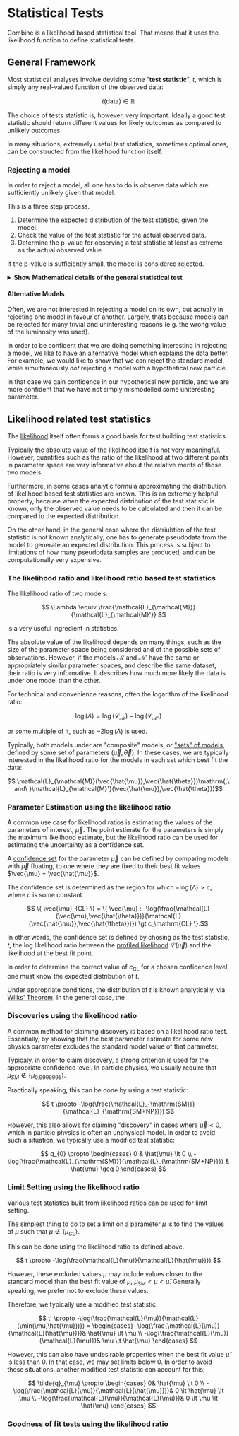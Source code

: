 # Statistical Tests


Combine is a likelihood based statistical tool. 
That means that it uses the likelihood function to define statistical tests.


## General Framework

Most statistical analyses involve devising some "**test statistic**", $t$, which is simply any real-valued function of the observed data:

$$ t(\mathrm{data}) \in \mathbb{R} $$

The choice of tests statistic is, however, very important.
Ideally a good test statistic should return different values for likely outcomes as compared to unlikely outcomes.

In many situations, extremely useful test statistics, sometimes optimal ones, can be constructed from the likelihood function itself.


### Rejecting a model

In order to reject a model, all one has to do is observe data which are sufficiently unlikely given that model.

This is a three step process.

1. Determine the expected distribution of the test statistic, given the model. 
2. Check the value of the test statistic for the actual observed data.
3. Determine the p-value for observing a test statistic at least as extreme as the actual observed value .

If the p-value is sufficiently small, the model is considered rejected.

<details>
<summary><b> Show Mathematical details of the general statistical test </b></summary>

#### Mathematical Details of the general statistical test

The distribution of the test statistic, $t$ under some model hypothesis $\mathcal{M}$ is:

$$t \stackrel{\mathcal{M}}{\sim} D_{\mathcal{M}}$$

And the observed value of the test statistic is $t_{\mathrm{obs}}$.
The p-value can the be calculated as:

$$p(t_{\mathrm{obs}}) = \int_{\Omega(t_{\mathrm{obs}})} D_{\mathcal{M}}$$

where $\Omega(t_{\mathrm{obs}})$ is a region in the space of the test statistic bounded by $t_{\mathrm{obs}$.
Its precise definition depends on the test under consideration but in general it is either:

$$
[t_{\mathrm{min}}, t_{\mathrm{obs}} ] \mathrm{\ or\ } [t_{\mathrm{obs}}, t_{\mathrm{max}} ] 
$$

Where $t_{\mathrm{min}}$ and  $t_{\mathrm{max}}$ are the low and upper bounds of the domain of the test statistic.

</details>

#### Alternative Models

Often, we are not interested in rejecting a model on its own, but actually in rejecting one model in favour of another.
Largely, thats because models can be rejected for many trivial and uninteresting reasons (e.g. the wrong value of the luminosity was used).

In order to be confident that we are doing something interesting in rejecting a model, we like to have an alternative model which explains the data better.
For example, we would like to show that we can reject the standard model, while simultaneously *not* rejecting a model with a hypothetical new particle.

In that case we gain confidence in our hypothetical new particle, and we are more confident that we have not simply mismodelled some uniteresting parameter.

## Likelihood related test statistics

The [likelihood](model_and_likelihood.md#the-likelihood) itself often forms a good basis for test building test statistics.

Typically the absolute value of the likelihood itself is not very meaningful.
However, quantities such as the ratio of the likelihood at two different points in parameter space are very informative about the relative merits of those two models.

Furthermore, in some cases analytic formula approximating the distribution of likelihood based test statistics are known.
This is an extremely helpful property, because when the expected distribution of the test statistic is known, only the observed value needs to be calculated and then it can be compared to the expected distribution.

On the other hand, in the general case where the distriubtion of the test statistic is not known analytically, one has to generate pseudodata from the model to generate an expected distribution.
This process is subject to limitations of how many pseudodata samples are produced, and can be computationally very expensive.


### The likelihood ratio and likelihood ratio based test statistics

The likelihood ratio of two models: 

$$ \Lambda \equiv \frac{\mathcal{L}_{\mathcal{M}}}{\mathcal{L}_{\mathcal{M}'}} $$ 

is a very useful ingredient in statistics.

The absolute value of the likelihood depends on many things, such as the size of the parameter space being considered and of the possible sets of observations.
However, if the models $\mathcal{M}$ and $\mathcal{M}'$ have the same or appropriately similar parameter spaces, and describe the same dataset, their ratio is very informative.
It describes how much more likely the data is under one model than the other.

For technical and convenience reasons, often the logarithm of the likelihood ratio: 

$$\log(\Lambda) = \log(\mathcal{L}_{\mathcal{M}}) - \log(\mathcal{L}_{\mathcal{M}'})$$

or some multiple of it, such as $-2\log(\Lambda)$ is used.

Typically, both models under are "composite" models, or ["sets" of models](model_and_likelihood.md#sets-of-observation-models), defined by some set of parameters $(\vec{\mu}, \vec{\theta})$.
In these cases, we are typically interested in the likelihood ratio for the models in each set which best fit the data:

$$ \mathcal{L}_{\mathcal{M}}(\vec{\hat{\mu}},\vec{\hat{\theta}})\mathrm{,\ and\ }\mathcal{L}_{\mathcal{M}'}(\vec{\hat{\mu}},\vec{\hat{\theta}})$$

### Parameter Estimation using the likelihood ratio

A common use case for likelihood ratios is estimating the values of the parameters of interest, $\vec{\mu}$.
The point estimate for the parameters is simply the maximum likelihood estimate, but the likelihood ratio can be used for estimating the uncertainty as a confidence set.

A [confidence set](fitting_concepts.md#uncertainties-in-maxmimum-likelihood-fits-confidence-sets) for the parameter $\vec{\mu}$ can be defined by comparing models with $\vec{\mu}$ floating, to one where they are fixed to their best fit values $\vec{\mu} = \vec{\hat{\mu}}$.

The confidence set is determined as the region for which $-\log(\Lambda) \gt c$, where $c$ is some constant.

$$ \{ \vec{\mu}_{CL} \} =  \{ \vec{\mu} : -\log(\frac{\mathcal{L}(\vec{\mu},\vec{\hat{\theta}})}{\mathcal{L}(\vec{\hat{\mu}},\vec{\hat{\theta}})}) \gt c_\mathrm{CL} \}.$$

In other words, the confidence set is defined by chosing as the test statistic, $t$, the log likelihood ratio between the [profiled likelihood](fitting_concepts.md#profiling) $\mathcal{L}(\vec{\mu})$ and the likelihood at the best fit point.

In order to determine the correct value of $c_{\mathrm{CL}}$ for a chosen confidence level, one must know the expected distribution of $t$.

Under appropriate conditions, the distribution of $t$ is known analytically, via [Wilks' Theorem](https://en.wikipedia.org/wiki/Wilks'_theorem).
In the general case, the

### Discoveries using the likelihood ratio

A common method for claiming discovery is based on a likelihood ratio test.
Essentially, by showing that the best parameter estimate for some new physics parameter excludes the standard model value of that parameter.

Typicaly, in order to claim discovery, a strong criterion is used for the appropriate confidence level.
In particle physics, we usually require that $\mu_{SM} \not \in \{ \mu_{0.9999995} \}$.

Practically speaking, this can be done by using a test statistic:

$$ t \propto -\log(\frac{\mathcal{L}_{\mathrm{SM}}}{\mathcal{L}_{\mathrm{SM+NP}}}) $$

However, this also allows for claiming "discovery" in cases where $\vec{\mu} \lt 0$, which in particle physics is often an unphysical model.
In order to avoid such a situation, we typically use a modified test statistic:

$$ q_{0} \propto \begin{cases}
    0 & \hat{\mu} \lt 0 \\ 
    -\log(\frac{\mathcal{L}_{\mathrm{SM}}}{\mathcal{L}_{\mathrm{SM+NP}}}) & \hat{\mu} \geq 0 
\end{cases}
$$


### Limit Setting using the likelihood ratio

Various test statistics built from likelihood ratios can be used for limit setting.

The simplest thing to do to set a limit on a parameter $\mu$ is to find the values of $\mu$ such that $\mu \not \in \{ \mu_{CL} \}$.

This can be done using the likelihood ratio as defined above. 

$$ t \propto -\log(\frac{\mathcal{L}(\mu)}{\mathcal{L}(\hat{\mu})}) $$

However, these excluded values $\mu$ may include values closer to the standard model than the best fit value of $\mu$,  $\mu_{\mathrm{SM}} \lt \mu \lt \hat{\mu}$.
Generally speaking, we prefer not to exclude these values.

Therefore, we typically use a modified test statistic:

$$ t' \propto -\log(\frac{\mathcal{L}(\mu)}{\mathcal{L}(\min(\mu,\hat{\mu}))}) = 
\begin{cases} 
    -\log(\frac{\mathcal{L}(\mu)}{\mathcal{L}(\hat{\mu})})& \hat{\mu} \lt \mu  \\
    -\log(\frac{\mathcal{L}(\mu)}{\mathcal{L}(\mu)})&  \mu \lt \hat{\mu}  
\end{cases}
$$

However, this can also have undesirable properties when the best fit value $\hat{\mu}$ is less than 0.
In that case, we may set limits below 0.
In order to avoid these situations, another modified test statistic can account for this:


$$ 
\tilde{q}_{\mu} \propto \begin{cases} 
    0& \hat{\mu} \lt 0  \\
    -\log(\frac{\mathcal{L}(\mu)}{\mathcal{L}(\hat{\mu})})& 0 \lt \hat{\mu} \lt \mu  \\
    -\log(\frac{\mathcal{L}(\mu)}{\mathcal{L}(\mu)})& 0 \lt \mu \lt \hat{\mu}  
\end{cases}
$$






### Goodness of fit tests using the likelihood ratio




